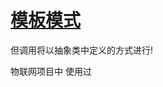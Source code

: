 # [模板模式](https://www.runoob.com/design-pattern/template-pattern.html)

但调用将以抽象类中定义的方式进行!

物联网项目中 使用过




